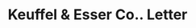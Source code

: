 ---
doi: 10.7916/D8795GTR
date_other: '1926'
date_other_textual: '1926'
form: correspondence
genre:
- Letters (correspondence)
name:
- Keuffel & Esser Co.
object_in_context_url: https://biggert.cul.columbia.edu/items/view/ave_biggert_01636
subject_hierarchical_geographic:
- Hoboken, New Jersey, United States
subject_name:
- Keuffel & Esser Co.
title: Keuffel & Esser Co.. Letter
sort_title: Keuffel & Esser Co.. Letter
call_number: ave_biggert_01636
coordinates:
- 40.75,-74.03
pid: ave_biggert_01636
identifiers: ave_biggert_01636
canvas_id: ldpd:396895
permalink: "/items/ave_biggert_01636/"
layout: iiif-image-page
---